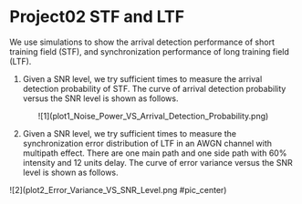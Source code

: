 # Project02 STF and LTF
We use simulations to show the arrival detection performance of short training field (STF), and synchronization performance of long training field (LTF).

1.	Given a SNR level, we try sufficient times to measure the arrival detection probability of STF. The curve of arrival detection probability versus the SNR level is shown as follows.

<center><p>![1](plot1_Noise_Power_VS_Arrival_Detection_Probability.png)</p></center>

2.	Given a SNR level, we try sufficient times to measure the synchronization error distribution of LTF in an AWGN channel with multipath effect. There are one main path and one side path with 60% intensity and 12 units delay. The curve of error variance versus the SNR level is shown as follows.

![2](plot2_Error_Variance_VS_SNR_Level.png #pic_center)
